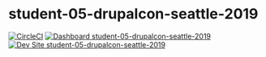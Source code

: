 # student-05-drupalcon-seattle-2019

[![CircleCI](https://circleci.com/gh/pantheon-training-org/student-05-drupalcon-seattle-2019.svg?style=shield)](https://circleci.com/gh/pantheon-training-org/student-05-drupalcon-seattle-2019)
[![Dashboard student-05-drupalcon-seattle-2019](https://img.shields.io/badge/dashboard-student_05_drupalcon_seattle_2019-yellow.svg)](https://dashboard.pantheon.io/sites/b84a5498-a741-4b31-a200-8b6dc0ecb5b1#dev/code)
[![Dev Site student-05-drupalcon-seattle-2019](https://img.shields.io/badge/site-student_05_drupalcon_seattle_2019-blue.svg)](http://dev-student-05-drupalcon-seattle-2019.pantheonsite.io/)